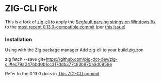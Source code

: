 # ZIG-CLI Fork

This is a fork of [zig-cli](https://github.com/sam701/zig-cli) to apply the [Segfault parsing strings on Windows fix](https://github.com/sam701/zig-cli/issues/47) to the [most recent 0.13.0-compatible commit](https://github.com/sam701/zig-cli/commits/9a94c4803a52e54c26b198096d63fb5bde752da2) (per [this issue](https://github.com/sam701/zig-cli/issues/50))

### Installation
Using with the Zig package manager
Add zig-cli to your build.zig.zon

zig fetch --save git+https://github.com/pig-dot-dev/zig-cli#ec79a047bbd0b1cc317ddb377c83b870a3d0859e

Refer to the 0.13.0 docs in [This ZIG-CLI commit](https://github.com/sam701/zig-cli/commits/9a94c4803a52e54c26b198096d63fb5bde752da2)
